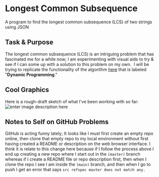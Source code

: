 # Longest Common Subsequence
A program to find the longest common subsequence (LCS) of two strings using JSON

## Task & Purpose
The longest common subsequence (LCS) is an intriguing problem that has fascinated me for a while now; I am experimenting with visual aids to try & see if I can some up with a solution to this problem on my own.&nbsp;  I will be trying to replicate the functionality of the algorithm [here](//%20https://rosettacode.org/wiki/Longest_common_subsequence#JavaScript) that is labeled "**Dynamic Programming**."

## Cool Graphics
Here is a rough-draft sketch of what I've been working with so far:
![enter image description here](https://i.imgur.com/25HvbPV.jpg)

## Notes to Self on GitHub Problems
GitHub is acting funny lately; It looks like I must first create an empty repo online, then clone that empty repo to my local environment without first having created a README or description on the web browser interface.  I think it is relate to this change here because if I follow the process above I end up creating a new repo where I start out in the `(master)` branch whereas if I create a README file or repo description first, then when I clone the repo I see I am inside the  `(main)` branch, and then when I go to push I get an error that says `src refspec master does not match any.
`
